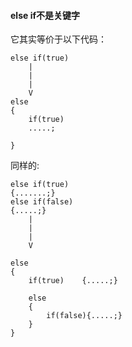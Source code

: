 #### else if不是关键字
它其实等价于以下代码：

```
else if(true)
    |
	|
	|
    V
else
{
	if(true)
	.....;

}
```

同样的:
```
else if(true)
{.......;}
else if(false)
{.....;}
	|
	|
	|
    V

else
{
	if(true)	{.....;}
	
	else
	{
		if(false){.....;}
	}
}
```